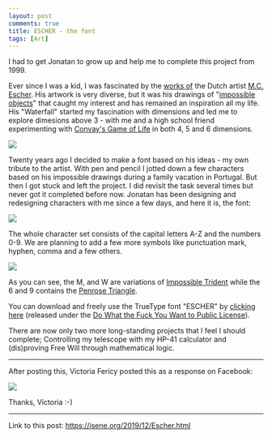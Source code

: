 ```yaml
---
layout: post
comments: true
title: ESCHER - the font
tags: [Art]
---
```


I had to get Jonatan to grow up and help me to complete this project from 1999.

Ever since I was a kid, I was fascinated by the [works of](https://mcescher.com/) the Dutch artist [M.C. Escher](https://en.wikipedia.org/wiki/M._C._Escher). His artwork is very diverse, but it was his drawings of "[impossible objects](https://en.wikipedia.org/wiki/Impossible_object)" that caught my interest and has remained an inspiration all my life. His "Waterfall" started my fascination with dimensions and led me to explore dimesions above 3 - with me and a high school friend experimenting with [Convay's Game of Life](https://en.wikipedia.org/wiki/Conway%27s_Game_of_Life) in both 4, 5 and 6 dimensions.

![](https://isene.org/assets/posts/waterfall.jpg)

Twenty years ago I decided to make a font based on his ideas - my own tribute to the artist. With pen and pencil I jotted down a few characters based on his impossible drawings during a family vacation in Portugal. But then I got stuck and left the project. I did revisit the task several times but never got it completed before now. Jonatan has been designing and redesigning characters with me since a few days, and here it is, the font:

![](https://isene.org/assets/posts/escher.png)

The whole character set consists of the capital letters A-Z and the numbers 0-9. We are planning to add a few more symbols like punctuation mark, hyphen, comma and a few others.

![](https://isene.org/assets/posts/escher-all.png)

As you can see, the M, and W are variations of [Impossible Trident](https://en.wikipedia.org/wiki/Impossible_trident) while the 6 and 9 contains the [Penrose Triangle](https://en.wikipedia.org/wiki/Penrose_triangle).

You can download and freely use the TrueType font "ESCHER" by [clicking here](/assets/escher.ttf) (released under the [Do What the Fuck You Want to Public License](http://www.wtfpl.net/about/)).

There are now only two more long-standing projects that I feel I should complete; Controlling my telescope with my HP-41 calculator and (dis)proving Free Will through mathematical logic.

---

After posting this, Victoria Fericy posted this as a response on Facebook:

![](https://isene.org/assets/posts/amazing-escher.jpg)

Thanks, Victoria :-)

---
Link to this post: <https://isene.org/2019/12/Escher.html>
